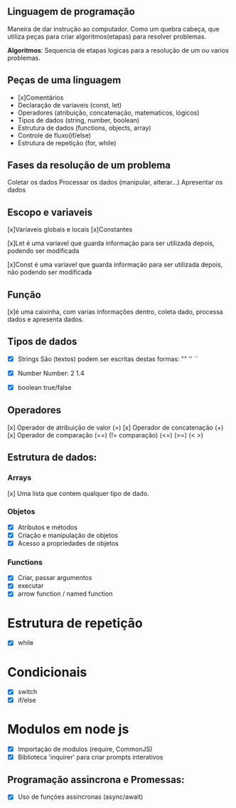 

## Linguagem de programação

Maneira de dar instrução ao computador.
Como um quebra cabeça, que utiliza peças para criar algoritmos(etapas) para resolver problemas.

   **Algoritmos**: Sequencia de etapas logicas para a resolução de um ou varios problemas.

## Peças de uma linguagem

- [x]Comentários
- Declaração de variaveis (const, let)
- Operadores (atribuição, concatenação, matematicos, lógicos)
- Tipos de dados (string, number, boolean)
- Estrutura de dados (functions, objects, array)
- Controle de fluxo(if/else)
- Estrutura de repetição (for, while)

## Fases da resolução de um problema

Coletar os dados
Processar os dados (manipular, alterar...)
Apresentar os dados

## Escopo e variaveis

[x]Variaveis globais e locais 
[x]Constantes

[x]Let é uma variavel que guarda informação para ser utilizada depois, podendo ser modificada

[x]Const é uma variavel que guarda informação para ser utilizada depois, não podendo ser modificada

## Função
[x]é uma caixinha, com varias informações dentro, coleta dado, processa dados e apresenta dados.

## Tipos de dados

- [x] Strings
São (textos) podem ser escritas destas formas: "" '' ``

- [x] Number
Number: 2 1.4

- [x] boolean
true/false


## Operadores

[x] Operador de atribuição de valor (=)
[x] Operador de concatenação (+)
[x] Operador de comparação (==) (!= comparação) (<=) (>=) (< >)

## Estrutura de dados:

### Arrays

[x] Uma lista que contem qualquer tipo de dado.

### Objetos

- [x] Atributos e métodos
- [x] Criação e manipulação de objetos
- [x] Acesso a propriedades de objetos

### Functions
- [x] Criar, passar argumentos
- [x] executar
- [x] arrow function / named function

# Estrutura de repetição

- [x] while

# Condicionais

- [x] switch
- [x] if/else
 
# Modulos em node js

- [x] Importação de modulos (require, CommonJS)
- [x] Biblioteca 'inquirer' para criar prompts interativos

## Programação assincrona e Promessas:

- [x] Uso de funções assincronas (async/await)